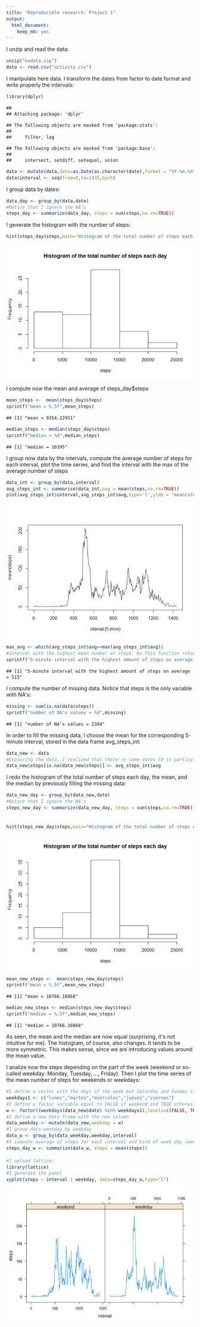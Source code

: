 ```yaml
---
title: "Reproducible research: Project 1"
output:
  html_document:
    keep_md: yes
---
```


I unzip and read the data:

```r
unzip("exdata.zip")
data <- read.csv("activity.csv")
```

I manipulate here data. I transform the dates from factor to date format and write properly the intervals:


```r
library(dplyr)
```

```
## 
## Attaching package: 'dplyr'
```

```
## The following objects are masked from 'package:stats':
## 
##     filter, lag
```

```
## The following objects are masked from 'package:base':
## 
##     intersect, setdiff, setequal, union
```

```r
data <- mutate(data,date=as.Date(as.character(date),format = "%Y-%m-%d"))
data$interval <- seq(from=0,to=1435,by=5)
```

I group data by dates:


```r
data_day <- group_by(data,date)
#Notice that I ignore the NA's
steps_day <- summarize(data_day, steps = sum(steps,na.rm=TRUE))
```

I generate the histogram with the number of steps:


```r
hist(steps_day$steps,main="Histogram of the total number of steps each day",xlab = "steps")
```

![](project_esb_files/figure-html/unnamed-chunk-4-1.png)<!-- -->

I compute now the mean and average of steps_day$steps


```r
mean_steps <-  mean(steps_day$steps)
sprintf("mean = %.5f",mean_steps)
```

```
## [1] "mean = 9354.22951"
```

```r
median_steps <- median(steps_day$steps)
sprintf("median = %d",median_steps)
```

```
## [1] "median = 10395"
```

I group now data by the intervals, compute the average number of steps for each interval, plot the time series, and find the interval with the max of the average number of steps


```r
data_int <- group_by(data,interval)
avg_steps_int <- summarise(data_int,avg = mean(steps,na.rm=TRUE))
plot(avg_steps_int$interval,avg_steps_int$avg,type='l',ylab = "mean(steps)",xlab="interval (5 mins)")
```

![](project_esb_files/figure-html/unnamed-chunk-6-1.png)<!-- -->

```r
max_avg <- which(avg_steps_int$avg==max(avg_steps_int$avg))
#interval with the highest mean number of steps. As This function returns the position in the vector, I compute the 5-minute interval by multiplying the quantity by 5 and substracting also 5.
sprintf("5-minute interval with the highest amount of steps on average = %d",avg_steps_int$interval[max_avg])
```

```
## [1] "5-minute interval with the highest amount of steps on average = 515"
```

I compute the number of missing data. Notice that steps is the only variable with NA's:


```r
missing <- sum(is.na(data$steps))
sprintf("number of NA's values = %d",missing)
```

```
## [1] "number of NA's values = 2304"
```

In order to fill the missing data, I choose the mean for the corresponding 5-minute interval, stored in the data frame avg_steps_int:


```r
data_new <- data
#Exploring the data, I realized that there're some dates (8 in particular) with no data (steps=NA for all the intervals) and the rest have no missing data (steps= some integer for all the intervals). Therefore, the next equality works: In the left-hand side there're the elements of steps equal to NA; in the right-hand side the vector with the average of steps for each interval.
data_new$steps[is.na(data_new$steps)] <- avg_steps_int$avg
```

I redo the histogram of the total number of steps each day, the mean, and the median by previously filling the missing data:


```r
data_new_day <- group_by(data_new,date)
#Notice that I ignore the NA's
steps_new_day <- summarize(data_new_day, steps = sum(steps,na.rm=TRUE))


hist(steps_new_day$steps,main="Histogram of the total number of steps each day",xlab = "steps")
```

![](project_esb_files/figure-html/unnamed-chunk-9-1.png)<!-- -->

```r
mean_new_steps <-  mean(steps_new_day$steps)
sprintf("mean = %.5f",mean_new_steps)
```

```
## [1] "mean = 10766.18868"
```

```r
median_new_steps <- median(steps_new_day$steps)
sprintf("median = %.5f",median_new_steps)
```

```
## [1] "median = 10766.18868"
```

As seen, the mean and the median are now equal (surprising, it's not intuitive for me). The histogram, of course, also changes. It tends to be more symmetric. This makes sense, since we are introducing values around the mean value.

I analize now the steps depending on the part of the week (weekend or so-called weekday: Monday, Tuesday, ..., Friday). Then I plot the time series of the mean number of steps for weekends or weekdays:


```r
#I define a vector with the days of the week but Saturday and Sunday (notice that they're in Spanish)
weekdays1 <- c("lunes","martes","miércoles","jueves","viernes")
#I define a factor variable equal to FALSE if weekend and TRUE otherwise. I label these values as "weekend" and "weekday".
w <- factor((weekdays(data_new$date) %in% weekdays1),levels=c(FALSE, TRUE), labels=c("weekend", "weekday"))
#I define a new data frame with the new column
data_weekday <- mutate(data_new,weekday = w)
#I group data_weekday by weekday
data_w <- group_by(data_weekday,weekday,interval)
#I compute average of steps for each interval and kind of week day (weekday or weekend)
steps_day_w <- summarize(data_w, steps = mean(steps))

#I upload lattice:
library(lattice)
#I generate the panel
xyplot(steps ~ interval | weekday, data=steps_day_w,type="l")
```

![](project_esb_files/figure-html/unnamed-chunk-10-1.png)<!-- -->
